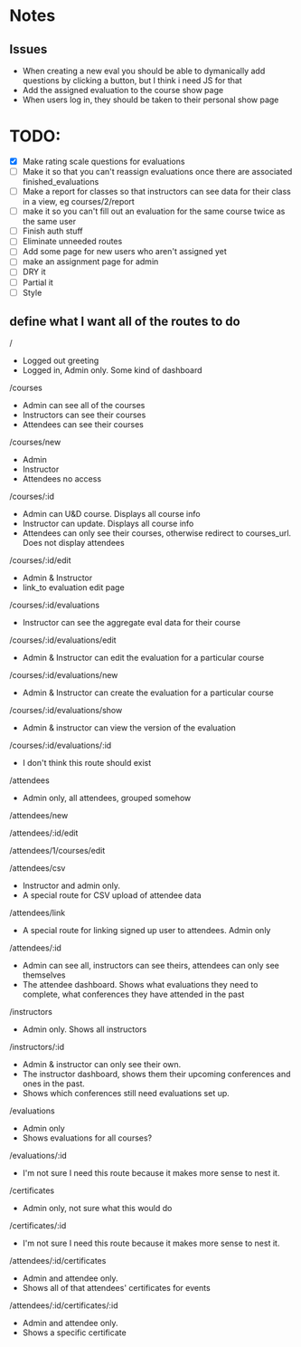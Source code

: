 
# Notes

## Issues

- When creating a new eval you should be able to dymanically add questions by clicking a button, but I think i need JS for that
- Add the assigned evaluation to the course show page
- When users log in, they should be taken to their personal show page

# TODO:

- [x] Make rating scale questions for evaluations
- [ ] Make it so that you can't reassign evaluations once there are associated finished_evaluations
- [ ] Make a report for classes so that instructors can see data for their class in a view, eg courses/2/report
- [ ] make it so you can't fill out an evaluation for the same course twice as the same user
- [ ] Finish auth stuff
- [ ] Eliminate unneeded routes
- [ ] Add some page for new users who aren't assigned yet
- [ ] make an assignment page for admin
- [ ] DRY it
- [ ] Partial it
- [ ] Style

## define what I want all of the routes to do

/
- Logged out greeting
- Logged in, Admin only. Some kind of dashboard

/courses
- Admin can see all of the courses
- Instructors can see their courses
- Attendees can see their courses

/courses/new
- Admin
- Instructor
- Attendees no access

/courses/:id
- Admin can U&D course. Displays all course info
- Instructor can update. Displays all course info
- Attendees can only see their courses, otherwise redirect to courses_url. Does not display attendees

/courses/:id/edit
- Admin & Instructor
- link_to evaluation edit page

/courses/:id/evaluations
- Instructor can see the aggregate eval data for their course

/courses/:id/evaluations/edit
- Admin & Instructor can edit the evaluation for a particular course

/courses/:id/evaluations/new
- Admin & Instructor can create the evaluation for a particular course

/courses/:id/evaluations/show
- Admin & instructor can view the version of the evaluation

/courses/:id/evaluations/:id
- I don't think this route should exist

/attendees
- Admin only, all attendees, grouped somehow

/attendees/new

/attendees/:id/edit

/attendees/1/courses/edit

/attendees/csv
- Instructor and admin only.
- A special route for CSV upload of attendee data

/attendees/link
- A special route for linking signed up user to attendees. Admin only

/attendees/:id
- Admin can see all, instructors can see theirs, attendees can only see themselves
- The attendee dashboard. Shows what evaluations they need to complete, what conferences they have attended in the past

/instructors
- Admin only. Shows all instructors

/instructors/:id
- Admin & instructor can only see their own.
- The instructor dashboard, shows them their upcoming conferences and ones in the past.
- Shows which conferences still need evaluations set up.

/evaluations
- Admin only
- Shows evaluations for all courses?

/evaluations/:id
- I'm not sure I need this route because it makes more sense to nest it.

/certificates
- Admin only, not sure what this would do

/certificates/:id
- I'm not sure I need this route because it makes more sense to nest it.

/attendees/:id/certificates
- Admin and attendee only.
- Shows all of that attendees' certificates for events

/attendees/:id/certificates/:id
- Admin and attendee only.
- Shows a specific certificate
